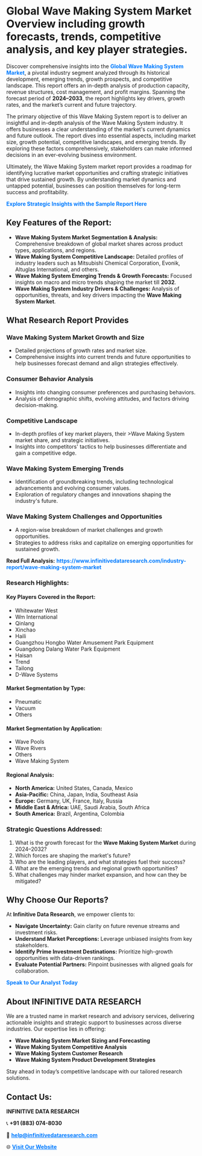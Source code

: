<h1>Global Wave Making System Market Overview including growth forecasts, trends, competitive analysis, and key player strategies.</h1>
<p>
Discover comprehensive insights into the 
<a href="https://www.infinitivedataresearch.com/industry-report/wave-making-system-market" rel="dofollow" style="color: #007BFF; text-decoration: none;"><strong>Global Wave Making System Market</strong></a>, a pivotal industry segment analyzed through its historical development, emerging trends, growth prospects, and competitive landscape. This report offers an in-depth analysis of production capacity, revenue structures, cost management, and profit margins. Spanning the forecast period of <strong>2024–2033</strong>, the report highlights key drivers, growth rates, and the market’s current and future trajectory.
</p>
<p>
The primary objective of this Wave Making System report is to deliver an insightful and in-depth analysis of the Wave Making System industry. It offers businesses a clear understanding of the market's current dynamics and future outlook. The report dives into essential aspects, including market size, growth potential, competitive landscapes, and emerging trends. By exploring these factors comprehensively, stakeholders can make informed decisions in an ever-evolving business environment.
</p>
<p>
Ultimately, the Wave Making System market report provides a roadmap for identifying lucrative market opportunities and crafting strategic initiatives that drive sustained growth. By understanding market dynamics and untapped potential, businesses can position themselves for long-term success and profitability.
</p>
<p>
<a href="https://www.infinitivedataresearch.com/request-sample/reportId=112345" style="color: #007BFF; text-decoration: none;"><strong>Explore Strategic Insights with the Sample Report Here</strong></a>
</p>

<h2>Key Features of the Report:</h2>
<ul>
<li><strong>Wave Making System Market Segmentation & Analysis:</strong> Comprehensive breakdown of global market shares across product types, applications, and regions.</li>
<li><strong>Wave Making System Competitive Landscape:</strong> Detailed profiles of industry leaders such as Mitsubishi Chemical Corporation, Evonik, Altuglas International, and others.</li>
<li><strong>Wave Making System Emerging Trends & Growth Forecasts:</strong> Focused insights on macro and micro trends shaping the market till <strong>2032</strong>.</li>
<li><strong>Wave Making System Industry Drivers & Challenges:</strong> Analysis of opportunities, threats, and key drivers impacting the <strong>Wave Making System Market</strong>.</li>
</ul>

<h2>What Research Report Provides</h2>
<h3>Wave Making System Market Growth and Size</h3>
<ul>
<li>Detailed projections of growth rates and market size.</li>
<li>Comprehensive insights into current trends and future opportunities to help businesses forecast demand and align strategies effectively.</li>
</ul>

<h3>Consumer Behavior Analysis</h3>
<ul>
<li>Insights into changing consumer preferences and purchasing behaviors.</li>
<li>Analysis of demographic shifts, evolving attitudes, and factors driving decision-making.</li>
</ul>

<h3>Competitive Landscape</h3>
<ul>
<li>In-depth profiles of key market players, their >Wave Making System market share, and strategic initiatives.</li>
<li>Insights into competitors' tactics to help businesses differentiate and gain a competitive edge.</li>
</ul>

<h3>Wave Making System Emerging Trends</h3>
<ul>
<li>Identification of groundbreaking trends, including technological advancements and evolving consumer values.</li>
<li>Exploration of regulatory changes and innovations shaping the industry's future.</li>
</ul>

<h3>Wave Making System Challenges and Opportunities</h3>
<ul>
<li>A region-wise breakdown of market challenges and growth opportunities.</li>
<li>Strategies to address risks and capitalize on emerging opportunities for sustained growth.</li>
</ul>
<p><strong>Read Full Analysis:</strong> <a href="https://www.infinitivedataresearch.com/industry-report/wave-making-system-market" rel="dofollow" style="color: #007BFF; text-decoration: none;"><strong>https://www.infinitivedataresearch.com/industry-report/wave-making-system-market</strong></a></p>
<h3>Research Highlights:</h3>
<h4>Key Players Covered in the Report:</h4>
<ul><li>Whitewater West</li><li>Wm International</li><li>Qinlang</li><li>Xinchao</li><li>Haili</li><li>Guangzhou Hongbo Water Amusement Park Equipment</li><li>Guangdong Dalang Water Park Equipment</li><li>Haisan</li><li>Trend</li><li>Tailong</li><li>D-Wave Systems</li></ul>
<h4>Market Segmentation by Type:</h4>
<ul><li>Pneumatic</li><li>Vacuum</li><li>Others</li></ul>
<h4>Market Segmentation by Application:</h4>
<ul><li>Wave Pools</li><li>Wave Rivers</li><li>Others</li><li>Wave Making System</li></ul>

<h4>Regional Analysis:</h4>
<ul>
<li><strong>North America:</strong> United States, Canada, Mexico</li>
<li><strong>Asia-Pacific:</strong> China, Japan, India, Southeast Asia</li>
<li><strong>Europe:</strong> Germany, UK, France, Italy, Russia</li>
<li><strong>Middle East & Africa:</strong> UAE, Saudi Arabia, South Africa</li>
<li><strong>South America:</strong> Brazil, Argentina, Colombia</li>
</ul>

<h3>Strategic Questions Addressed:</h3>
<ol>
<li>What is the growth forecast for the <strong>Wave Making System Market</strong> during 2024–2032?</li>
<li>Which forces are shaping the market's future?</li>
<li>Who are the leading players, and what strategies fuel their success?</li>
<li>What are the emerging trends and regional growth opportunities?</li>
<li>What challenges may hinder market expansion, and how can they be mitigated?</li>
</ol>

<h2>Why Choose Our Reports?</h2>
<p>At <strong>Infinitive Data Research</strong>, we empower clients to:</p>
<ul>
<li><strong>Navigate Uncertainty:</strong> Gain clarity on future revenue streams and investment risks.</li>
<li><strong>Understand Market Perceptions:</strong> Leverage unbiased insights from key stakeholders.</li>
<li><strong>Identify Prime Investment Destinations:</strong> Prioritize high-growth opportunities with data-driven rankings.</li>
<li><strong>Evaluate Potential Partners:</strong> Pinpoint businesses with aligned goals for collaboration.</li>
</ul>
<p><a href="https://www.infinitivedataresearch.com/industry-report/wave-making-system-market" rel="dofollow" style="color: #007BFF; text-decoration: none;"><strong>Speak to Our Analyst Today</strong></a></p>

<h2>About INFINITIVE DATA RESEARCH</h2>
<p>We are a trusted name in market research and advisory services, delivering actionable insights and strategic support to businesses across diverse industries. Our expertise lies in offering:</p>
<ul>
<li><strong>Wave Making System Market Sizing and Forecasting</strong></li>
<li><strong>Wave Making System Competitive Analysis</strong></li>
<li><strong>Wave Making System Customer Research</strong></li>
<li><strong>Wave Making System Product Development Strategies</strong></li>
</ul>
<p>Stay ahead in today’s competitive landscape with our tailored research solutions.</p>

<h2>Contact Us:</h2>
<p><strong>INFINITIVE DATA RESEARCH</strong></p>
<p>📞 <strong>+91 (883) 074-8030</strong></p>
<p>📧 <strong><a href="mailto:help@infinitivedataresearch.com" style="color: #007BFF;">help@infinitivedataresearch.com</a></strong></p>
<p>🌐 <strong><a href="https://www.infinitivedataresearch.com" rel="dofollow" style="color: #007BFF;">Visit Our Website</a></strong></p>